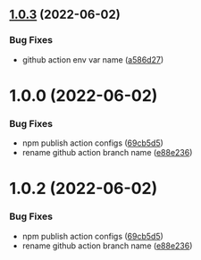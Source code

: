 ## [1.0.3](https://github.com/joeberetta/node-telegram-logger/compare/v1.0.2...v1.0.3) (2022-06-02)


### Bug Fixes

* github action env var name ([a586d27](https://github.com/joeberetta/node-telegram-logger/commit/a586d27fdcc15150afeef9e1718d6c1e09aea6df))

# 1.0.0 (2022-06-02)


### Bug Fixes

* npm publish action configs ([69cb5d5](https://github.com/joeberetta/node-telegram-logger/commit/69cb5d54013bba8248338609c82de09d4400aac3))
* rename github action branch name ([e88e236](https://github.com/joeberetta/node-telegram-logger/commit/e88e23682de20ba22db1d8dbe245ea2f4f954c0e))

# 1.0.2 (2022-06-02)


### Bug Fixes

* npm publish action configs ([69cb5d5](https://github.com/joeberetta/node-telegram-logger/commit/69cb5d54013bba8248338609c82de09d4400aac3))
* rename github action branch name ([e88e236](https://github.com/joeberetta/node-telegram-logger/commit/e88e23682de20ba22db1d8dbe245ea2f4f954c0e))
